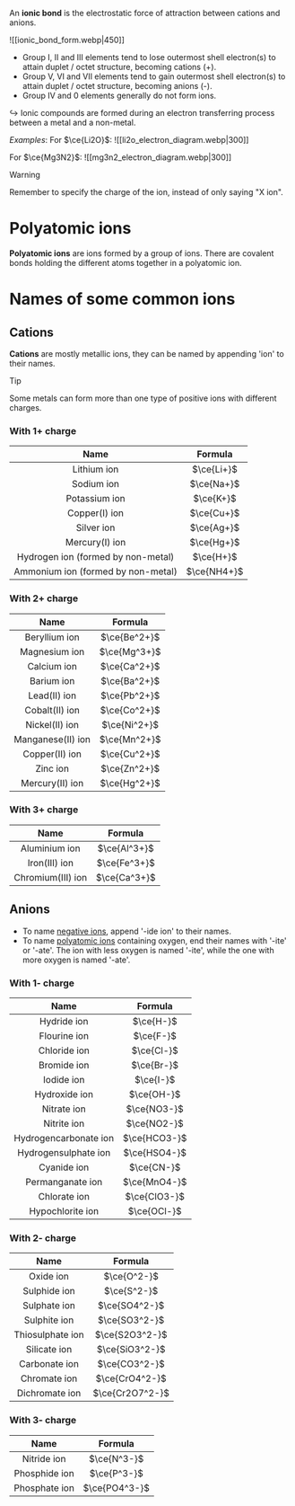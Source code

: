 An **ionic bond** is the electrostatic force of attraction between cations and anions.

![[ionic_bond_form.webp|450]]
- Group I, II and III elements tend to lose outermost shell electron(s) to attain duplet / octet structure, becoming cations (+).
- Group V, VI and VII elements tend to gain outermost shell electron(s) to attain duplet / octet structure, becoming anions (-).
- Group IV and 0 elements generally do not form ions.

↪️ Ionic compounds are formed during an electron transferring process between a metal and a non-metal.

*Examples*:
For $\ce{Li2O}$:
![[li2o_electron_diagram.webp|300]]

For $\ce{Mg3N2}$:
![[mg3n2_electron_diagram.webp|300]]

> [!warning]
> Remember to specify the charge of the ion, instead of only saying "X ion".

# Polyatomic ions
**Polyatomic ions** are ions formed by a group of ions. There are covalent bonds holding the different atoms together in a polyatomic ion.

# Names of some common ions
## Cations
**Cations** are mostly metallic ions, they can be named by appending 'ion' to their names.

> [!tip]
> Some metals can form more than one type of positive ions with different charges.

### With 1+ charge
| Name | Formula |
| :--: | :--: |
| Lithium ion | $\ce{Li+}$ |
| Sodium ion | $\ce{Na+}$ |
| Potassium ion | $\ce{K+}$ |
| Copper(I) ion | $\ce{Cu+}$ |
| Silver ion | $\ce{Ag+}$ |
| Mercury(I) ion | $\ce{Hg+}$ |
| Hydrogen ion (formed by non-metal) | $\ce{H+}$ |
| Ammonium ion (formed by non-metal) | $\ce{NH4+}$ |

### With 2+ charge
| Name | Formula |
| :--: | :--: |
| Beryllium ion | $\ce{Be^2+}$ |
| Magnesium ion | $\ce{Mg^3+}$ |
| Calcium ion | $\ce{Ca^2+}$ |
| Barium ion | $\ce{Ba^2+}$ |
| Lead(II) ion | $\ce{Pb^2+}$ |
| Cobalt(II) ion | $\ce{Co^2+}$ |
| Nickel(II) ion | $\ce{Ni^2+}$ |
| Manganese(II) ion | $\ce{Mn^2+}$ |
| Copper(II) ion | $\ce{Cu^2+}$ |
| Zinc ion | $\ce{Zn^2+}$ |
| Mercury(II) ion | $\ce{Hg^2+}$ |

### With 3+ charge
| Name | Formula |
| :--: | :--: |
| Aluminium ion | $\ce{Al^3+}$ |
| Iron(III) ion | $\ce{Fe^3+}$ |
| Chromium(III) ion | $\ce{Ca^3+}$ |

## Anions
- To name <u>negative ions</u>, append '-ide ion' to their names.
- To name <u>polyatomic ions</u> containing oxygen, end their names with '-ite' or '-ate'. The ion with less oxygen is named '-ite', while the one with more oxygen is named '-ate'.

### With 1- charge
| Name | Formula |
| :--: | :--: |
| Hydride ion | $\ce{H-}$ |
| Flourine ion | $\ce{F-}$ |
| Chloride ion | $\ce{Cl-}$ |
| Bromide ion | $\ce{Br-}$ |
| Iodide ion | $\ce{I-}$ |
| Hydroxide ion | $\ce{OH-}$ |
| Nitrate ion | $\ce{NO3-}$ |
| Nitrite ion | $\ce{NO2-}$ |
| Hydrogencarbonate ion | $\ce{HCO3-}$ |
| Hydrogensulphate ion | $\ce{HSO4-}$ |
| Cyanide ion | $\ce{CN-}$ |
| Permanganate ion | $\ce{MnO4-}$ |
| Chlorate ion | $\ce{ClO3-}$ |
| Hypochlorite ion | $\ce{OCl-}$ |

### With 2- charge
| Name | Formula |
| :--: | :--: |
| Oxide ion | $\ce{O^2-}$ |
| Sulphide ion | $\ce{S^2-}$ |
| Sulphate ion | $\ce{SO4^2-}$ |
| Sulphite ion | $\ce{SO3^2-}$ |
| Thiosulphate ion | $\ce{S2O3^2-}$ |
| Silicate ion | $\ce{SiO3^2-}$ |
| Carbonate ion | $\ce{CO3^2-}$ |
| Chromate ion | $\ce{CrO4^2-}$ |
| Dichromate ion | $\ce{Cr2O7^2-}$ |

### With 3- charge
| Name | Formula |
| :--: | :--: |
| Nitride ion | $\ce{N^3-}$ |
| Phosphide ion | $\ce{P^3-}$ |
| Phosphate ion | $\ce{PO4^3-}$ |
